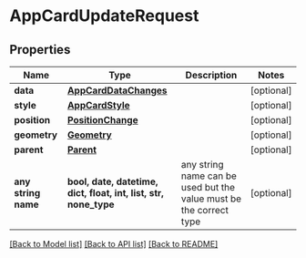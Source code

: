 # AppCardUpdateRequest


## Properties
Name | Type | Description | Notes
------------ | ------------- | ------------- | -------------
**data** | [**AppCardDataChanges**](AppCardDataChanges.md) |  | [optional] 
**style** | [**AppCardStyle**](AppCardStyle.md) |  | [optional] 
**position** | [**PositionChange**](PositionChange.md) |  | [optional] 
**geometry** | [**Geometry**](Geometry.md) |  | [optional] 
**parent** | [**Parent**](Parent.md) |  | [optional] 
**any string name** | **bool, date, datetime, dict, float, int, list, str, none_type** | any string name can be used but the value must be the correct type | [optional]

[[Back to Model list]](../README.md#documentation-for-models) [[Back to API list]](../README.md#documentation-for-api-endpoints) [[Back to README]](../README.md)



